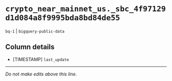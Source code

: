 # `crypto_near_mainnet_us._sbc_4f97129d1d084a8f9995bda8bd84de55`
`bq-1` | `bigquery-public-data`

## Column details
* [TIMESTAMP] `last_update`

-------------------------------------------------------------------------------
*Do not make edits above this line.*
